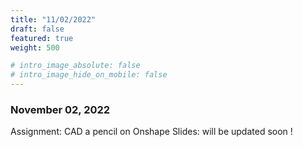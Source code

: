 ```yaml
---
title: "11/02/2022"
draft: false
featured: true
weight: 500

# intro_image_absolute: false
# intro_image_hide_on_mobile: false
---
```


### November 02, 2022

Assignment: CAD a pencil on Onshape
Slides: will be updated soon !
